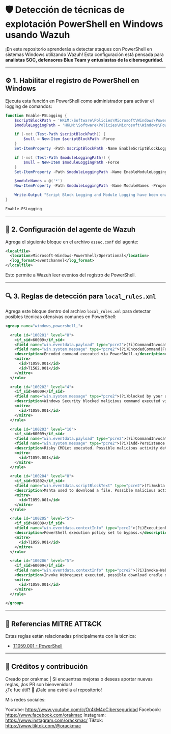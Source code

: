 # 🛡️ Detección de técnicas de explotación PowerShell en Windows usando Wazuh

¡En este repositorio aprenderás a detectar ataques con PowerShell en sistemas Windows utilizando Wazuh! Esta configuración está pensada para **analistas SOC, defensores Blue Team y entusiastas de la ciberseguridad**.

---

## ⚙️ 1. Habilitar el registro de PowerShell en Windows

Ejecuta esta función en PowerShell como administrador para activar el logging de comandos:

```powershell
function Enable-PSLogging {
    $scriptBlockPath = 'HKLM:\Software\Policies\Microsoft\Windows\PowerShell\ScriptBlockLogging'
    $moduleLoggingPath = 'HKLM:\Software\Policies\Microsoft\Windows\PowerShell\ModuleLogging'

    if (-not (Test-Path $scriptBlockPath)) {
        $null = New-Item $scriptBlockPath -Force
    }
    Set-ItemProperty -Path $scriptBlockPath -Name EnableScriptBlockLogging -Value 1

    if (-not (Test-Path $moduleLoggingPath)) {
        $null = New-Item $moduleLoggingPath -Force
    }
    Set-ItemProperty -Path $moduleLoggingPath -Name EnableModuleLogging -Value 1

    $moduleNames = @('*')
    New-ItemProperty -Path $moduleLoggingPath -Name ModuleNames -PropertyType MultiString -Value $moduleNames -Force

    Write-Output "Script Block Logging and Module Logging have been enabled."
}

Enable-PSLogging
```

---

## 📄 2. Configuración del agente de Wazuh

Agrega el siguiente bloque en el archivo `ossec.conf` del agente:

```xml
<localfile>
  <location>Microsoft-Windows-PowerShell/Operational</location>
  <log_format>eventchannel</log_format>
</localfile>
```

Esto permite a Wazuh leer eventos del registro de PowerShell.

---

## 🔍 3. Reglas de detección para `local_rules.xml`

Agrega este bloque dentro del archivo `local_rules.xml` para detectar posibles técnicas ofensivas comunes en PowerShell:

```xml
<group name="windows,powershell,">

  <rule id="100201" level="8">
    <if_sid>60009</if_sid>
    <field name="win.eventdata.payload" type="pcre2">(?i)CommandInvocation</field>
    <field name="win.system.message" type="pcre2">(?i)EncodedCommand|FromBase64String|EncodedArguments|-e\b|-enco\b|-en\b</field>
    <description>Encoded command executed via PowerShell.</description>
    <mitre>
      <id>T1059.001</id>
      <id>T1562.001</id>
    </mitre>
  </rule>

  <rule id="100202" level="4">
    <if_sid>60009</if_sid>
    <field name="win.system.message" type="pcre2">(?i)blocked by your antivirus software</field>
    <description>Windows Security blocked malicious command executed via PowerShell.</description>
    <mitre>
      <id>T1059.001</id>
    </mitre>
  </rule>

  <rule id="100203" level="10">
    <if_sid>60009</if_sid>
    <field name="win.eventdata.payload" type="pcre2">(?i)CommandInvocation</field>
    <field name="win.system.message" type="pcre2">(?i)(Add-Persistence|Invoke-Mimikatz|Invoke-Shellcode|...)</field>
    <description>Risky CMDLet executed. Possible malicious activity detected.</description>
    <mitre>
      <id>T1059.001</id>
    </mitre>
  </rule>

  <rule id="100204" level="8">
    <if_sid>91802</if_sid>
    <field name="win.eventdata.scriptBlockText" type="pcre2">(?i)mshta.*GetObject|mshta.*new ActiveXObject</field>
    <description>Mshta used to download a file. Possible malicious activity detected.</description>
    <mitre>
      <id>T1059.001</id>
    </mitre>
  </rule>

  <rule id="100205" level="5">
    <if_sid>60009</if_sid>
    <field name="win.eventdata.contextInfo" type="pcre2">(?i)ExecutionPolicy bypass|exec bypass</field>
    <description>PowerShell execution policy set to bypass.</description>
    <mitre>
      <id>T1059.001</id>
    </mitre>
  </rule>

  <rule id="100206" level="5">
    <if_sid>60009</if_sid>
    <field name="win.eventdata.contextInfo" type="pcre2">(?i)Invoke-WebRequest|IWR.*-url|IWR.*-InFile</field>
    <description>Invoke Webrequest executed, possible download cradle detected.</description>
    <mitre>
      <id>T1059.001</id>
    </mitre>
  </rule>

</group>
```

---

## 🎯 Referencias MITRE ATT&CK

Estas reglas están relacionadas principalmente con la técnica:

- [T1059.001 - PowerShell](https://attack.mitre.org/techniques/T1059/001/)

---

## 🧠 Créditos y contribución

Creado por orakmac | Si encuentras mejoras o deseas aportar nuevas reglas, ¡los PR son bienvenidos!  
¿Te fue útil? 🌟 ¡Dale una estrella al repositorio!

Mis redes sociales:

Youtube: https://www.youtube.com/c/Or4kM4cCiberseguridad
Facebook: https://www.facebook.com/orakmac
Instagram: https://www.instagram.com/orackmac/
Tiktok: https://www.tiktok.com/@orackmac
